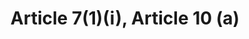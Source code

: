 ---
title: "Article 7(1)(i), Article 10 (a)"
draft: false
exceptions:
- info52c
memberstates:
- CY
score: 3
compensation:
- 
remarks: |
 


link: "http://www.cylaw.org/nomoi/enop/non-ind/1976_1_59/full.html"
---